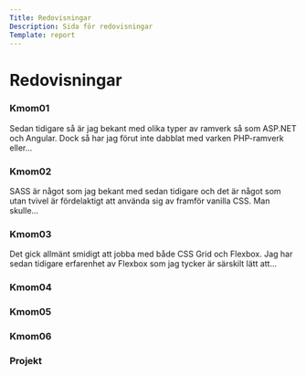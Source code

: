 ```yaml
---
Title: Redovisningar
Description: Sida för redovisningar
Template: report
---
```


<div class="kmom-box title">
<h1>Redovisningar</h1>
</div>

<div class="kmom-box" onclick="window.location='report/kmom01';">
<h3>Kmom01</h3>
Sedan tidigare så är jag bekant med olika typer av ramverk så som ASP.NET och Angular. Dock så har jag förut inte dabblat med varken PHP-ramverk eller...
</div>

<div class="kmom-box" onclick="window.location='report/kmom02';">
<h3>Kmom02</h3>
SASS är något som jag bekant med sedan tidigare och det är något som utan tvivel är fördelaktigt att använda sig av framför vanilla CSS. Man skulle...
</div>

<div class="kmom-box" onclick="window.location='report/kmom03';">
<h3>Kmom03</h3>
Det gick allmänt smidigt att jobba med både CSS Grid och Flexbox. Jag har sedan tidigare erfarenhet av Flexbox som jag tycker är särskilt lätt att...
</div>

<div class="kmom-box">
<h3>Kmom04</h3>
</div>

<div class="kmom-box">
<h3>Kmom05</h3>
</div>

<div class="kmom-box">
<h3>Kmom06</h3>
</div>

<div class="kmom-box project">
<h3>Projekt</h3>
</div>